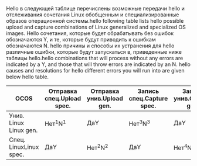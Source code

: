 <span data-ttu-id="0ce77-101">Hello в следующей таблице перечислены возможные передачи hello и отслеживания сочетания Linux обобщенным и специализированные образов операционной системы.</span><span class="sxs-lookup"><span data-stu-id="0ce77-101">hello following table lists hello possible upload and capture combinations of Linux generalized and specialized OS images.</span></span> <span data-ttu-id="0ce77-102">Hello сочетания, которые будет обрабатывать без ошибок обозначаются Y, и те, которые будут приводить к ошибкам обозначаются N. hello причины и способы их устранения для hello различные ошибки, которые будут запускаться в, приведенные ниже таблицы hello.</span><span class="sxs-lookup"><span data-stu-id="0ce77-102">hello combinations that will process without any errors are indicated by a Y, and those that will throw errors are indicated by an N. hello causes and resolutions for hello different errors you will run into are given below hello table.</span></span>

| <span data-ttu-id="0ce77-103">ОС</span><span class="sxs-lookup"><span data-stu-id="0ce77-103">OS</span></span> | <span data-ttu-id="0ce77-104">Отправка спец.</span><span class="sxs-lookup"><span data-stu-id="0ce77-104">Upload spec.</span></span> | <span data-ttu-id="0ce77-105">Отправка унив.</span><span class="sxs-lookup"><span data-stu-id="0ce77-105">Upload gen.</span></span> | <span data-ttu-id="0ce77-106">Запись спец.</span><span class="sxs-lookup"><span data-stu-id="0ce77-106">Capture spec.</span></span> | <span data-ttu-id="0ce77-107">Запись унив.</span><span class="sxs-lookup"><span data-stu-id="0ce77-107">Capture gen.</span></span> |
| --- | --- | --- | --- | --- |
| <span data-ttu-id="0ce77-108">Унив. Linux </span><span class="sxs-lookup"><span data-stu-id="0ce77-108">Linux gen.</span></span> |<span data-ttu-id="0ce77-109">Нет<sup>1</sup></span><span class="sxs-lookup"><span data-stu-id="0ce77-109">N<sup>1</sup></span></span> |<span data-ttu-id="0ce77-110">Да</span><span class="sxs-lookup"><span data-stu-id="0ce77-110">Y</span></span> |<span data-ttu-id="0ce77-111">Нет<sup>3</sup></span><span class="sxs-lookup"><span data-stu-id="0ce77-111">N<sup>3</sup></span></span> |<span data-ttu-id="0ce77-112">Да</span><span class="sxs-lookup"><span data-stu-id="0ce77-112">Y</span></span> |
| <span data-ttu-id="0ce77-113">Спец. Linux</span><span class="sxs-lookup"><span data-stu-id="0ce77-113">Linux spec.</span></span> |<span data-ttu-id="0ce77-114">Да</span><span class="sxs-lookup"><span data-stu-id="0ce77-114">Y</span></span> |<span data-ttu-id="0ce77-115">Нет<sup>2</sup></span><span class="sxs-lookup"><span data-stu-id="0ce77-115">N<sup>2</sup></span></span> |<span data-ttu-id="0ce77-116">Да</span><span class="sxs-lookup"><span data-stu-id="0ce77-116">Y</span></span> |<span data-ttu-id="0ce77-117">Нет<sup>4</sup></span><span class="sxs-lookup"><span data-stu-id="0ce77-117">N<sup>4</sup></span></span> |

